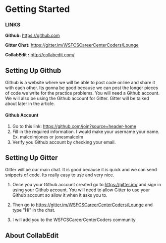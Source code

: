 # Getting Started

### LINKS

**Github:** https://github.com 

**Gitter Chat:** https://gitter.im/WSFCSCareerCenterCoders/Lounge 

**CollabEdit :** http://collabedit.com/


## Setting Up Github

Github is a website where we will be able to post code online and share it with each other. Its gonna be good because we can post the longer pieces of code we write for the practice problems. You will need a Github account. We will also be using the Github account for Gitter. Gitter will be talked about later in the article.

#### Github Account

1) Go to this link: https://github.com/join?source=header-home
2) Fill in the required information. I would make your username your name. Ex. malcolmjones or jonesmalcolm
3) Verify you Github account by checking your email.


## Setting Up Gitter

Gitter will be our main chat. It is good because it is quick and we can send snippets of code. Its really easy to use and very nice. 


1) Once you your Github account created go to https://gitter.im/ and sign in using your Github account. You will need to allow Gitter to use your Github account so allow it when it asks you to.

2) Then go to https://gitter.im/WSFCSCareerCenterCoders/Lounge and type "Hi" in the chat. 

3) I will add you to the WSFCSCareerCenterCoders community

## About CollabEdit


